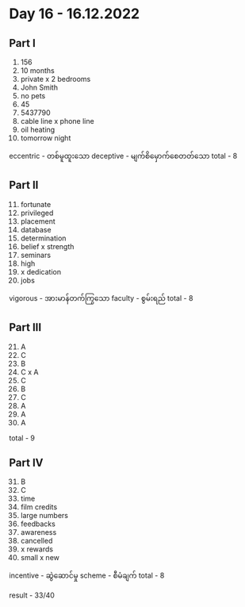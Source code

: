 # Day 16 - 16.12.2022

## Part I

1. 156
2. 10 months
3. private x 2 bedrooms
4. John Smith
5. no pets
6. 45
7. 5437790
8. cable line x phone line
9. oil heating
10. tomorrow night

eccentric - တစ်မူထူးသော
deceptive - မျက်စိမှောက်စေတတ်သော
total - 8

## Part II

11. fortunate
12. privileged
13. placement
14. database
15. determination
16. belief x strength
17. seminars
18. high
19. x dedication
20. jobs

vigorous - အားမာန်တက်ကြွသော
faculty - စွမ်းရည်
total - 8

## Part III

21. A
22. C
23. B
24. C x A
25. C
26. B
27. C
28. A
29. A
30. A

total - 9

## Part IV

31. B
32. C
33. time
34. film credits
35. large numbers
36. feedbacks
37. awareness
38. cancelled
39. x rewards
40. small x new

incentive - ဆွဲဆောင်မှု
scheme - စီမံချက်
total - 8

result - 33/40